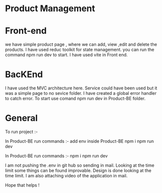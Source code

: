 # Product Management

# Front-end

we have simple product page , where we can add, view ,edit and delete the products. I have used reduc toolkit for state management. you can run the command npm run dev to start. I have used vite in Front end.

# BacKEnd

I have used the MVC architecture here. Service could have been used but it was a simple page to no sevice folder. I have created a global error handler to catch error. To start use comand npm run dev in Product-BE folder.

# General

To run project :-

In Product-BE run commands :-
add env inside Product-BE
npm i
npm run dev

In Product-BE run commands :-
npm i
npm run dev

I am not pushing the .env in git hub so sending in mail.
Looking at the time limit some things can be found improvable.
Design is done looking at the time limit.
I am also attaching video of the application in mail.

Hope that helps !
